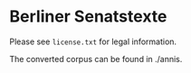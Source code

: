 # Berliner Senatstexte

Please see `license.txt` for legal information. 

The converted corpus can be found in ./annis.
